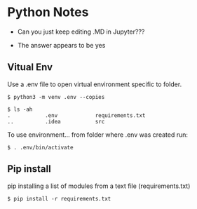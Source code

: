 # Python Notes

- Can you just keep editing .MD in Jupyter???
* The answer appears to be yes



## Vitual Env  

Use a .env file to open virtual environment specific to folder.

```
$ python3 -m venv .env --copies

$ ls -ah
.			.env			requirements.txt
..			.idea			src
```
To use environment... from folder where .env was created run:
```
$ . .env/bin/activate
```

## Pip install

pip installing a list of modules from a text file (requirements.txt)
```
$ pip install -r requirements.txt 
```